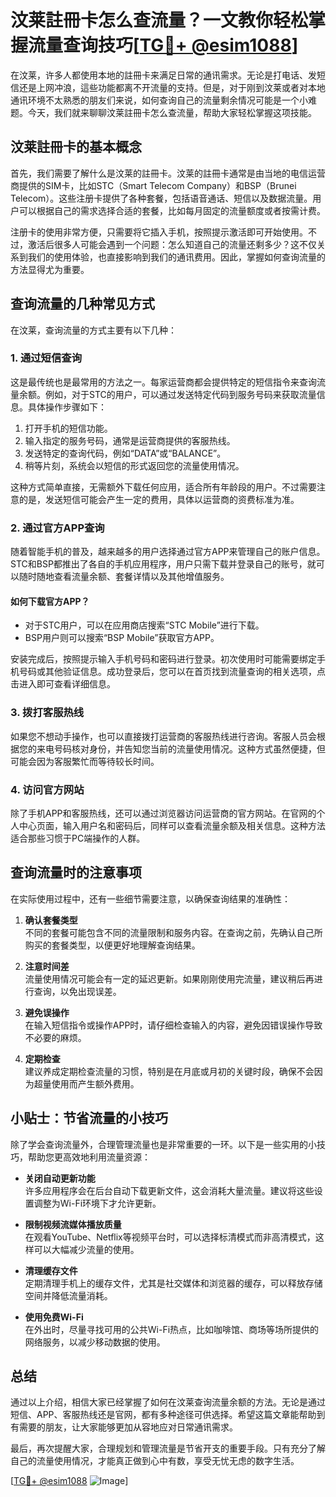 # 汶莱註冊卡怎么查流量？一文教你轻松掌握流量查询技巧[[TG💪+ @esim1088](https://t.me/s/esim1088)]

在汶莱，许多人都使用本地的註冊卡来满足日常的通讯需求。无论是打电话、发短信还是上网冲浪，這些功能都离不开流量的支持。但是，对于刚到汶莱或者对本地通讯环境不太熟悉的朋友们来说，如何查询自己的流量剩余情况可能是一个小难题。今天，我们就来聊聊汶莱註冊卡怎么查流量，帮助大家轻松掌握这项技能。

## 汶莱註冊卡的基本概念

首先，我们需要了解什么是汶莱的註冊卡。汶莱的註冊卡通常是由当地的电信运营商提供的SIM卡，比如STC（Smart Telecom Company）和BSP（Brunei Telecom）。这些注册卡提供了各种套餐，包括语音通话、短信以及数据流量。用户可以根据自己的需求选择合适的套餐，比如每月固定的流量额度或者按需计费。

注册卡的使用非常方便，只需要将它插入手机，按照提示激活即可开始使用。不过，激活后很多人可能会遇到一个问题：怎么知道自己的流量还剩多少？这不仅关系到我们的使用体验，也直接影响到我们的通讯费用。因此，掌握如何查询流量的方法显得尤为重要。

## 查询流量的几种常见方式

在汶莱，查询流量的方式主要有以下几种：

### 1. **通过短信查询**

这是最传统也是最常用的方法之一。每家运营商都会提供特定的短信指令来查询流量余额。例如，对于STC的用户，可以通过发送特定代码到服务号码来获取流量信息。具体操作步骤如下：

1. 打开手机的短信功能。
2. 输入指定的服务号码，通常是运营商提供的客服热线。
3. 发送特定的查询代码，例如“DATA”或“BALANCE”。
4. 稍等片刻，系统会以短信的形式返回您的流量使用情况。

这种方式简单直接，无需额外下载任何应用，适合所有年龄段的用户。不过需要注意的是，发送短信可能会产生一定的费用，具体以运营商的资费标准为准。

### 2. **通过官方APP查询**

随着智能手机的普及，越来越多的用户选择通过官方APP来管理自己的账户信息。STC和BSP都推出了各自的手机应用程序，用户只需下载并登录自己的账号，就可以随时随地查看流量余额、套餐详情以及其他增值服务。

#### 如何下载官方APP？

- 对于STC用户，可以在应用商店搜索“STC Mobile”进行下载。
- BSP用户则可以搜索“BSP Mobile”获取官方APP。

安装完成后，按照提示输入手机号码和密码进行登录。初次使用时可能需要绑定手机号码或其他验证信息。成功登录后，您可以在首页找到流量查询的相关选项，点击进入即可查看详细信息。

### 3. **拨打客服热线**

如果您不想动手操作，也可以直接拨打运营商的客服热线进行咨询。客服人员会根据您的来电号码核对身份，并告知您当前的流量使用情况。这种方式虽然便捷，但可能会因为客服繁忙而等待较长时间。

### 4. **访问官方网站**

除了手机APP和客服热线，还可以通过浏览器访问运营商的官方网站。在官网的个人中心页面，输入用户名和密码后，同样可以查看流量余额及相关信息。这种方法适合那些习惯于PC端操作的人群。

## 查询流量时的注意事项

在实际使用过程中，还有一些细节需要注意，以确保查询结果的准确性：

1. **确认套餐类型**  
   不同的套餐可能包含不同的流量限制和服务内容。在查询之前，先确认自己所购买的套餐类型，以便更好地理解查询结果。

2. **注意时间差**  
   流量使用情况可能会有一定的延迟更新。如果刚刚使用完流量，建议稍后再进行查询，以免出现误差。

3. **避免误操作**  
   在输入短信指令或操作APP时，请仔细检查输入的内容，避免因错误操作导致不必要的麻烦。

4. **定期检查**  
   建议养成定期检查流量的习惯，特别是在月底或月初的关键时段，确保不会因为超量使用而产生额外费用。

## 小贴士：节省流量的小技巧

除了学会查询流量外，合理管理流量也是非常重要的一环。以下是一些实用的小技巧，帮助您更高效地利用流量资源：

- **关闭自动更新功能**  
  许多应用程序会在后台自动下载更新文件，这会消耗大量流量。建议将这些设置调整为Wi-Fi环境下才允许更新。

- **限制视频流媒体播放质量**  
  在观看YouTube、Netflix等视频平台时，可以选择标清模式而非高清模式，这样可以大幅减少流量的使用。

- **清理缓存文件**  
  定期清理手机上的缓存文件，尤其是社交媒体和浏览器的缓存，可以释放存储空间并降低流量消耗。

- **使用免费Wi-Fi**  
  在外出时，尽量寻找可用的公共Wi-Fi热点，比如咖啡馆、商场等场所提供的网络服务，以减少移动数据的使用。

## 总结

通过以上介绍，相信大家已经掌握了如何在汶莱查询流量余额的方法。无论是通过短信、APP、客服热线还是官网，都有多种途径可供选择。希望这篇文章能帮助到有需要的朋友，让大家能够更加从容地应对日常通讯需求。

最后，再次提醒大家，合理规划和管理流量是节省开支的重要手段。只有充分了解自己的流量使用情况，才能真正做到心中有数，享受无忧无虑的数字生活。

[[TG💪+ @esim1088](https://t.me/s/esim1088) ![Image](https://i.postimg.cc/4NQfJmqS/Snipaste-2025-05-13-00-14-12.png)]